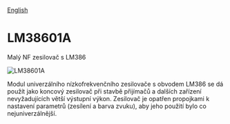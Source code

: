 
[English](./README.md)
<!--- module --->
# LM38601A
<!--- Emodule --->

<!--- subtitle ---> Malý NF zesilovač s LM386<!--- Esubtitle --->

![LM38601A](/doc/img/LM38601A_QRcode.png)

<!--- description ---> Modul univerzálního nízkofrekvenčního zesilovače s obvodem LM386 se dá použít jako koncový zesilovač při stavbě přijímačů a dalších zařízení nevyžadujících větší výstupní výkon. Zesilovač je opatřen propojkami k nastavení parametrů (zesílení a barva zvuku), aby jeho použití bylo co nejuniverzálnější.<!--- Edescription --->
            